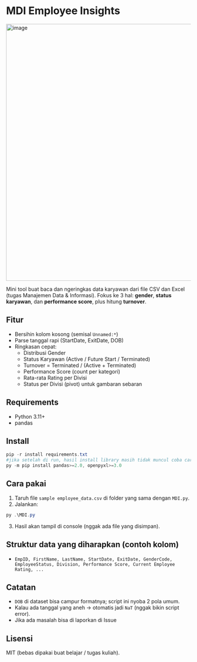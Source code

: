 # MDI Employee Insights

<img width="1522" height="701" alt="image" src="https://github.com/user-attachments/assets/b2c5f1b3-8ba2-43a5-bfe1-c4340683f3d7" />

Mini tool buat baca dan ngeringkas data karyawan dari file CSV dan Excel (tugas Manajemen Data & Informasi). 
Fokus ke 3 hal: **gender**, **status karyawan**, dan **performance score**, plus hitung **turnover**.

## Fitur
- Bersihin kolom kosong (semisal `Unnamed:*`)
- Parse tanggal rapi (StartDate, ExitDate, DOB)
- Ringkasan cepat:
  - Distribusi Gender
  - Status Karyawan (Active / Future Start / Terminated)
  - Turnover = Terminated / (Active + Terminated)
  - Performance Score (count per kategori)
  - Rata-rata Rating per Divisi
  - Status per Divisi (pivot) untuk gambaran sebaran

## Requirements
- Python 3.11+
- pandas

## Install
```powershell
pip -r install requirements.txt
#jika setelah di run, hasil install library masih tidak muncul coba cara ini
py -m pip install pandas>=2.0, openpyxl>=3.0
````

## Cara pakai

1. Taruh file `sample employee_data.csv` di folder yang sama dengan `MDI.py`.
2. Jalankan:

```powershell
py .\MDI.py
```

3. Hasil akan tampil di console (nggak ada file yang disimpan).

## Struktur data yang diharapkan (contoh kolom)

* `EmpID, FirstName, LastName, StartDate, ExitDate, GenderCode, EmployeeStatus, Division, Performance Score, Current Employee Rating, ...`

## Catatan

* `DOB` di dataset bisa campur formatnya; script ini nyoba 2 pola umum.
* Kalau ada tanggal yang aneh → otomatis jadi `NaT` (nggak bikin script error).
* Jika ada masalah bisa di laporkan di Issue

## Lisensi

MIT (bebas dipakai buat belajar / tugas kuliah).